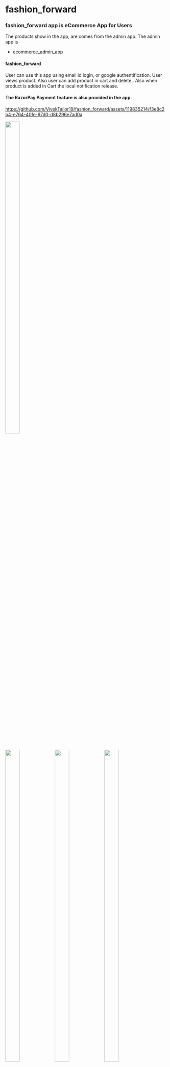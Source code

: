 # fashion_forward
### fashion_forward app is eCommerce App for Users
The products show in the app, are comes from the admin app. The admin app is 
- [ecommerce_admin_app](https://github.com/VivekTailor19/ecommerce_admin_app)

#### fashion_forward
User can use this app using email id login, or google authentification.
User views product. Also user can add product in cart and delete . Also when product is added in Cart the local notification release.
#### The RazorPay Payment feature is also provided in the app. 



https://github.com/VivekTailor19/fashion_forward/assets/119835214/f3e8c2b4-e764-40fe-97d0-d8b296e7ad0a

<p>
<img src = "https://github.com/VivekTailor19/fashion_forward/assets/119835214/14abf7c6-ae7d-4f39-846e-b636673caf92" height = 50% width = 30%>
</p>

<p>
<img src = "https://github.com/VivekTailor19/fashion_forward/assets/119835214/fe8abf45-3f9a-4ce3-8522-d95af0f6d2e7" height = 50% width = 30%>
<img src = "https://github.com/VivekTailor19/fashion_forward/assets/119835214/c6d4b457-6df2-4a4d-8fb0-a0ffc9fcb5f3" height = 50% width = 30%>
<img src = "https://github.com/VivekTailor19/fashion_forward/assets/119835214/c02e1ce8-59ef-454e-8a85-cbf1071cb7de" height = 50% width = 30%>
<hr>
<img src = "https://github.com/VivekTailor19/fashion_forward/assets/119835214/7a4f3d1b-713a-4225-9e4d-9d74311c10c4" height = 50% width = 30%>
<img src = "https://github.com/VivekTailor19/fashion_forward/assets/119835214/93f2ecac-aa60-4114-80aa-5759c3b98db5" height = 50% width = 30%>
<img src = "https://github.com/VivekTailor19/fashion_forward/assets/119835214/27091f96-3147-4ead-a76d-cfa4f4614d30" height = 50% width = 30%>
<hr>
<img src = "https://github.com/VivekTailor19/fashion_forward/assets/119835214/52c66257-de73-471e-9b4f-2fd343ff2f25" height = 50% width = 30%>
<img src = "https://github.com/VivekTailor19/fashion_forward/assets/119835214/61340ba8-b43f-4827-ae45-e62f07de3644" height = 50% width = 30%>
<img src = "https://github.com/VivekTailor19/fashion_forward/assets/119835214/ead58c2a-91e3-4f6b-9106-1cdf1585883f" height = 50% width = 30%>

  
<hr>

<img src = "https://github.com/VivekTailor19/fashion_forward/assets/119835214/2ddc228d-cc20-4fd5-82c0-9be4384c8f57" height = 50% width = 30%>
<img src = "https://github.com/VivekTailor19/fashion_forward/assets/119835214/59284ffc-56c9-4a85-a24a-bc6fb3891fd3" height = 50% width = 30%>
<img src = "https://github.com/VivekTailor19/fashion_forward/assets/119835214/d4f9e94f-a50c-4239-a23d-996c47599edb" height = 50% width = 30%>
<img src = "https://github.com/VivekTailor19/fashion_forward/assets/119835214/9eb55493-a57a-4656-9158-2f4e8e2651ca" height = 50% width = 30%>
<img src = "https://github.com/VivekTailor19/fashion_forward/assets/119835214/a3f409f9-b77d-4341-b34c-9d3dd05e810c" height = 50% width = 30%>
<img src = "https://github.com/VivekTailor19/fashion_forward/assets/119835214/0ac4c342-96c1-428c-b722-ec7f5ce27c9a" height = 50% width = 30%>

  
<hr>
<img src = "https://github.com/VivekTailor19/fashion_forward/assets/119835214/078ce0fb-e890-4ef8-879e-db81ae7b17ef" height = 50% width = 30%>
<img src = "https://github.com/VivekTailor19/fashion_forward/assets/119835214/49a55eea-e7d7-4f4e-bc2a-e0552556abb3" height = 50% width = 30%>


  
</p>
